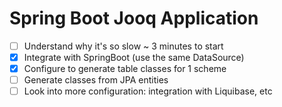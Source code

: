 # Spring Boot Jooq Application
- [ ] Understand why it's so slow ~ 3 minutes to start
- [x] Integrate with SpringBoot (use the same DataSource)
- [x] Configure to generate table classes for 1 scheme
- [ ] Generate classes from JPA entities
- [ ] Look into more configuration: integration with Liquibase, etc